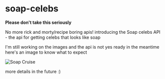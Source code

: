 # soap-celebs

**Please don't take this seriously**

No more rick and morty/recipe boring apis!
introducing the Soap celebs API - the api for getting celebs that looks like soap

I'm still working on the images and the api is not yes ready
in the meantime here's an image to know what to expect

![Soap Cruise](https://res.cloudinary.com/soap-celebs/image/upload/v1667481607/dywe2rerjvq78slsnlkm.png)

more details in the future :)
